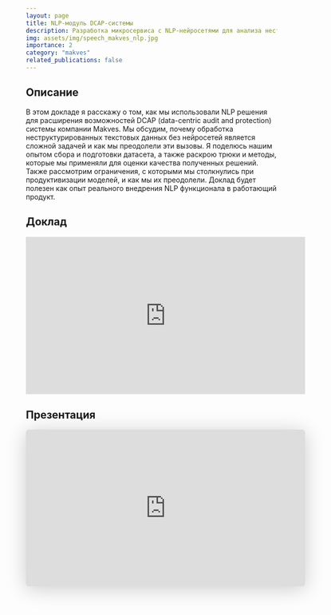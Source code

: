```yaml
---
layout: page
title: NLP-модуль DCAP-системы
description: Разработка микросервиса с NLP-нейросетями для анализа неструктурированных данных
img: assets/img/speech_makves_nlp.jpg
importance: 2
category: "makves"
related_publications: false
---
```


## Описание

В этом докладе я расскажу о том, как мы использовали NLP решения для расширения возможностей DCAP (data-centric audit and protection) системы компании Makves. Мы обсудим, почему обработка неструктурированных текстовых данных без нейросетей является сложной задачей и как мы преодолели эти вызовы. Я поделюсь нашим опытом сбора и подготовки датасета, а также раскрою трюки и методы, которые мы применяли для оценки качества полученных решений. Также рассмотрим ограничения, с которыми мы столкнулись при продуктивизации моделей, и как мы их преодолели. Доклад будет полезен как опыт реального внедрения NLP функционала в работающий продукт.

## Доклад

<iframe width="560" height="315" src="https://www.youtube.com/embed/JuqSBkRpr1Y?si=DO56uGbE2t6V_5bB" title="YouTube video player" frameborder="0" allow="accelerometer; autoplay; clipboard-write; encrypted-media; gyroscope; picture-in-picture; web-share" referrerpolicy="strict-origin-when-cross-origin" allowfullscreen></iframe>

## Презентация

<iframe class="speakerdeck-iframe" style="border: 0px; background: rgba(0, 0, 0, 0.1) padding-box; margin: 0px; padding: 0px; border-radius: 6px; box-shadow: rgba(0, 0, 0, 0.2) 0px 5px 40px; width: 560px; height: auto; aspect-ratio: 560 / 314;" frameborder="0" src="https://speakerdeck.com/player/eaa9bf0dae414e82b92625a22efd88f7" title="Moscow Python Meetup №98 Михаил Васильев (Маквес, Старший специалист по машинному обучению). NLP нейросети в защите данных: опыт Makves DCAP" allowfullscreen="true" data-ratio="1.78343949044586"></iframe>
